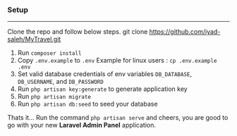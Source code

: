 ### Setup
---
Clone the repo and follow below steps.
git clone https://github.com/iyad-saleh/MyTravel.git
1. Run `composer install`
2. Copy `.env.example` to `.env` Example for linux users : `cp .env.example .env`
3. Set valid database credentials of env variables `DB_DATABASE`, `DB_USERNAME`, and `DB_PASSWORD`
4. Run `php artisan key:generate` to generate application key
5. Run `php artisan migrate`
6. Run `php artisan db:seed` to seed your database



Thats it... Run the command `php artisan serve` and cheers, you are good to go with your new **Laravel Admin Panel** application.
